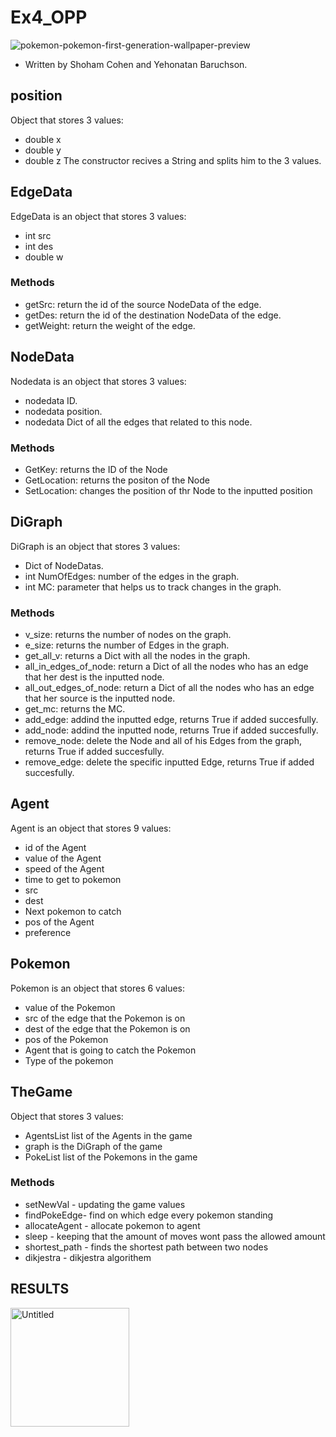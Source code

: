 # Ex4_OPP
![pokemon-pokemon-first-generation-wallpaper-preview](https://user-images.githubusercontent.com/93212774/148692702-00cc8da3-87f4-4b17-a08a-a7bd4d035cbc.png)


* Written by Shoham Cohen and Yehonatan Baruchson.
## position
Object that stores 3 values:
* double x
* double y
* double z
The constructor recives a String and splits him to the 3 values.

## EdgeData
EdgeData is an object that stores 3 values:
* int src
* int des
* double w

### Methods
* getSrc: return the id of the source NodeData of the edge.
* getDes: return the id of the destination NodeData of the edge.
* getWeight: return the weight of the edge.

## NodeData

Nodedata is an object that stores 3 values:
* nodedata ID.
* nodedata position.
* nodedata Dict of all the edges that related to this node.

### Methods
* GetKey: returns the ID of the Node
* GetLocation: returns the positon of the Node
* SetLocation: changes the position of thr Node to the inputted position

## DiGraph

DiGraph is an object that stores 3 values:
* Dict of NodeDatas.
* int NumOfEdges: number of the edges in the graph.
* int MC: parameter that helps us to track changes in the graph.

### Methods
* v_size: returns the number of nodes on the graph.
* e_size: returns the number of Edges in the graph.
* get_all_v: returns a Dict with all the nodes in the graph.
* all_in_edges_of_node: return a Dict of all the nodes who has an edge that her dest is the inputted node.
* all_out_edges_of_node: return a Dict of all the nodes who has an edge that her source is the inputted node.
* get_mc: returns the MC.
* add_edge: addind the inputted edge, returns True if added succesfully.
* add_node: addind the inputted node, returns True if added succesfully.
* remove_node: delete the Node and all of his Edges from the graph, returns True if added succesfully.
* remove_edge: delete the specific inputted Edge, returns True if added succesfully.

## Agent

Agent is an object that stores 9 values:
* id of the Agent
* value of the Agent
* speed of the Agent
* time to get to pokemon
* src 
* dest
* Next pokemon to catch
* pos of the Agent
* preference  

## Pokemon

Pokemon is an object that stores 6 values:
* value of the Pokemon
* src of the edge that the Pokemon is on
* dest of the edge that the Pokemon is on
* pos of the Pokemon
* Agent that is going to catch the Pokemon
* Type of the pokemon  

## TheGame
Object that stores 3 values:
* AgentsList list of the Agents in the game
* graph is the DiGraph of the game
* PokeList list of the Pokemons in the game

### Methods
* setNewVal - updating the game values
* findPokeEdge- find on which edge every pokemon standing
* allocateAgent - allocate pokemon to agent
* sleep - keeping that the amount of moves wont pass the allowed amount
* shortest_path - finds the shortest path between two nodes
* dikjestra - dikjestra algorithem

## RESULTS
<img width="190" alt="Untitled" src="https://user-images.githubusercontent.com/93212774/148692534-b6833949-21d5-425b-bade-6ec0a472ebea.png">

